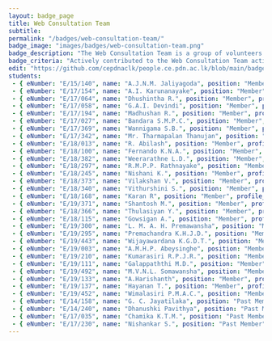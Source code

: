 ```yaml
---
layout: badge_page
title: Web Consultation Team
subtitle: 
permalink: "/badges/web-consultation-team/"
badge_image: "images/badges/web-consultation-team.png"
badge_description: "The Web Consultation Team is a group of volunteers assisting to improve the web presence of the University of Peradeniya. They  coordinate between staff/students and the webmasters of the websites under the pdn domain."
badge_criteria: "Actively contributed to the Web Consultation Team activities"
edit: "https://github.com/cepdnaclk/people.ce.pdn.ac.lk/blob/main/badges/web-consultation-team"
students: 
 - { eNumber: "E/15/140", name: "A.J.N.M. Jaliyagoda", position: "Member", profile_url: "/students/e15/140/", profile_image: "https://people.ce.pdn.ac.lk/images/students/e15/e15140.jpg", link: "#" }
 - { eNumber: "E/17/154", name: "A.I. Karunanayake", position: "Member", profile_url: "/students/e17/154/", profile_image: "https://people.ce.pdn.ac.lk/images/students/e17/e17154.jpg", link: "#" }
 - { eNumber: "E/17/064", name: "Dhushintha R.", position: "Member", profile_url: "/students/e17/064/", profile_image: "https://people.ce.pdn.ac.lk/images/students/e17/e17064.jpg", link: "#" }
 - { eNumber: "E/17/058", name: "G.A.I. Devindi", position: "Member", profile_url: "/students/e17/058/", profile_image: "https://people.ce.pdn.ac.lk/images/students/e17/e17058.jpg", link: "#" }
 - { eNumber: "E/17/194", name: "Madhushan R.", position: "Member", profile_url: "/students/e17/194/", profile_image: "https://people.ce.pdn.ac.lk/images/students/e17/e17194.jpg", link: "#" }
 - { eNumber: "E/17/027", name: "Bandara S.M.P.C.", position: "Member", profile_url: "/students/e17/027/", profile_image: "https://people.ce.pdn.ac.lk/images/students/e17/e17027.jpg", link: "#" }
 - { eNumber: "E/17/369", name: "Wannigama S.B.", position: "Member", profile_url: "/students/e17/369/", profile_image: "https://people.ce.pdn.ac.lk/images/students/e17/e17369.jpg", link: "#" }
 - { eNumber: "E/17/342", name: "Mr. Tharmapalan Thanujan", position: "Member", profile_url: "/students/e17/342/", profile_image: "https://people.ce.pdn.ac.lk/images/students/e17/e17342.jpg", link: "#" }
 - { eNumber: "E/18/013", name: "R. Abilash", position: "Member", profile_url: "/students/e18/013/", profile_image: "https://people.ce.pdn.ac.lk/images/students/e18/e18013.jpg", link: "#" }
 - { eNumber: "E/18/100", name: "Fernando K.N.A.", position: "Member", profile_url: "/students/e18/100/", profile_image: "https://people.ce.pdn.ac.lk/images/students/e18/e18100.jpg", link: "#" }
 - { eNumber: "E/18/382", name: "Weerarathne L.D.", position: "Member", profile_url: "/students/e18/382/", profile_image: "https://people.ce.pdn.ac.lk/images/students/e18/e18382.jpg", link: "#" }
 - { eNumber: "E/18/297", name: "R.M.P.P. Rathnayake", position: "Member", profile_url: "/students/e18/297/", profile_image: "https://people.ce.pdn.ac.lk/images/students/e18/e18297.jpg", link: "#" }
 - { eNumber: "E/18/245", name: "Nishani K.", position: "Member", profile_url: "/students/e18/245/", profile_image: "https://people.ce.pdn.ac.lk/images/students/e18/e18245.jpg", link: "#" }
 - { eNumber: "E/18/373", name: "Vilakshan V.", position: "Member", profile_url: "/students/e18/373/", profile_image: "https://people.ce.pdn.ac.lk/images/students/e18/e18373.jpg", link: "#" }
 - { eNumber: "E/18/340", name: "Vithurshini S.", position: "Member", profile_url: "/students/e18/340/", profile_image: "https://people.ce.pdn.ac.lk/images/students/e18/e18340.jpg", link: "#" }
 - { eNumber: "E/18/168", name: "Karan R", position: "Member", profile_url: "/students/e18/168/", profile_image: "https://people.ce.pdn.ac.lk/images/students/e18/e18168.jpg", link: "#" }
 - { eNumber: "E/19/371", name: "Shantosh M.", position: "Member", profile_url: "/students/e19/371/", profile_image: "https://people.ce.pdn.ac.lk/images/students/e19/e19371.jpg", link: "#" }
 - { eNumber: "E/18/366", name: "Thulasiyan Y.", position: "Member", profile_url: "/students/e18/366/", profile_image: "https://people.ce.pdn.ac.lk/images/students/e18/e18366.jpg", link: "#" }
 - { eNumber: "E/18/115", name: "Gowsigan A.", position: "Member", profile_url: "/students/e18/115/", profile_image: "https://people.ce.pdn.ac.lk/images/students/e18/e18115.jpg", link: "#" }
 - { eNumber: "E/19/300", name: "L. M. A. H. Premawansha", position: "Member", profile_url: "/students/e19/300/", profile_image: "https://people.ce.pdn.ac.lk/images/students/e19/e19300.jpg", link: "#" }
 - { eNumber: "E/19/295", name: "Premachandra K.H.J.D.", position: "Member", profile_url: "/students/e19/295/", profile_image: "https://people.ce.pdn.ac.lk/images/students/e19/e19295.jpg", link: "#" }
 - { eNumber: "E/19/443", name: "Wijayawardana K.G.D.T.", position: "Member", profile_url: "/students/e19/443/", profile_image: "https://people.ce.pdn.ac.lk/images/students/e19/e19443.jpg", link: "#" }
 - { eNumber: "E/19/003", name: "A.M.H.P. Abeysinghe", position: "Member", profile_url: "/students/e19/003/", profile_image: "https://people.ce.pdn.ac.lk/images/students/e19/e19003.jpg", link: "#" }
 - { eNumber: "E/19/210", name: "Kumarasiri R.P.J.R.", position: "Member", profile_url: "/students/e19/210/", profile_image: "https://people.ce.pdn.ac.lk/images/students/e19/e19210.jpg", link: "#" }
 - { eNumber: "E/19/111", name: "Galappaththi M.D.", position: "Member", profile_url: "/students/e19/111/", profile_image: "https://people.ce.pdn.ac.lk/images/students/e19/e19111.jpg", link: "#" }
 - { eNumber: "E/19/492", name: "M.V.N.L. Somawansha", position: "Member", profile_url: "/students/e19/492/", profile_image: "https://people.ce.pdn.ac.lk/images/students/e19/e19492.jpg", link: "#" }
 - { eNumber: "E/19/133", name: "A.Harishanth", position: "Member", profile_url: "/students/e19/133/", profile_image: "https://people.ce.pdn.ac.lk/images/students/e19/e19133.jpg", link: "#" }
 - { eNumber: "E/19/137", name: "Hayanan T.", position: "Member", profile_url: "/students/e19/137/", profile_image: "https://people.ce.pdn.ac.lk/images/students/e19/e19137.jpg", link: "#" }
 - { eNumber: "E/19/452", name: "Wimalasiri P.M.A.C.", position: "Member", profile_url: "/students/e19/452/", profile_image: "https://people.ce.pdn.ac.lk/images/students/e19/e19452.jpg", link: "#" }
 - { eNumber: "E/14/158", name: "G. C. Jayatilaka", position: "Past Member", profile_url: "/students/e14/158/", profile_image: "https://people.ce.pdn.ac.lk/images/students/e14/e14158.jpg", link: "#" }
 - { eNumber: "E/14/240", name: "Dhanushki Pavithya", position: "Past Member", profile_url: "/students/e14/240/", profile_image: "https://people.ce.pdn.ac.lk/images/students/e14/e14240.jpg", link: "#" }
 - { eNumber: "E/17/035", name: "Chamika K.T.M.", position: "Past Member", profile_url: "/students/e17/035/", profile_image: "https://people.ce.pdn.ac.lk/images/students/e17/e17035.jpg", link: "#" }
 - { eNumber: "E/17/230", name: "Nishankar S.", position: "Past Member", profile_url: "/students/e17/230/", profile_image: "https://people.ce.pdn.ac.lk/images/students/e17/e17230.jpg", link: "#" }
---
```

